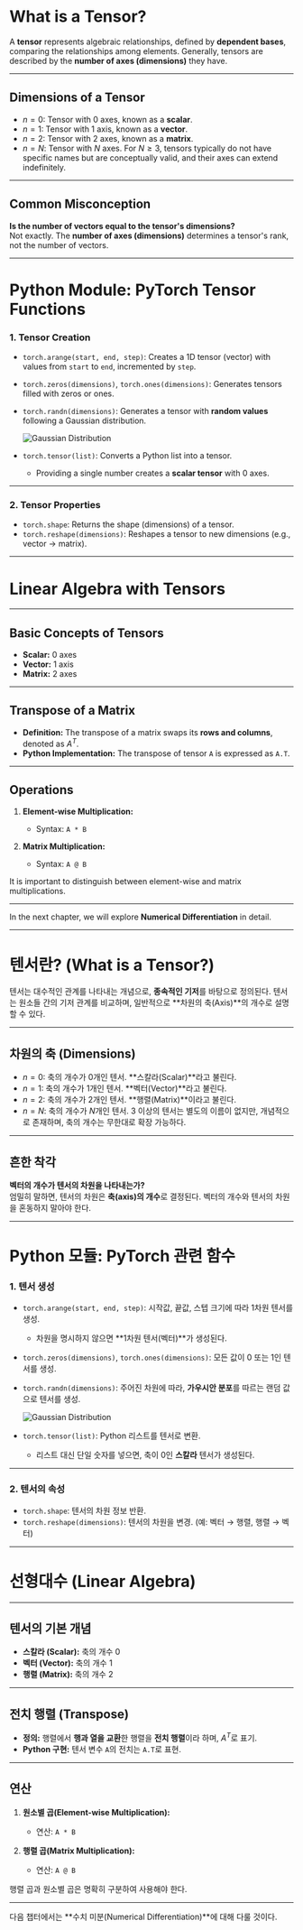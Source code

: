 # What is a Tensor?

A **tensor** represents algebraic relationships, defined by **dependent bases**, comparing the relationships among elements. Generally, tensors are described by the **number of axes (dimensions)** they have.

---

## Dimensions of a Tensor

- $n=0$: Tensor with 0 axes, known as a **scalar**.
- $n=1$: Tensor with 1 axis, known as a **vector**.
- $n=2$: Tensor with 2 axes, known as a **matrix**.
- $n=N$: Tensor with $N$ axes. For $N \geq 3$, tensors typically do not have specific names but are conceptually valid, and their axes can extend indefinitely.

---

## Common Misconception

**Is the number of vectors equal to the tensor's dimensions?**  
Not exactly. The **number of axes (dimensions)** determines a tensor's rank, not the number of vectors.

---

# Python Module: PyTorch Tensor Functions

### 1. Tensor Creation
- `torch.arange(start, end, step)`: Creates a 1D tensor (vector) with values from `start` to `end`, incremented by `step`.
  
- `torch.zeros(dimensions)`, `torch.ones(dimensions)`: Generates tensors filled with zeros or ones.

- `torch.randn(dimensions)`: Generates a tensor with **random values** following a Gaussian distribution.
  
  ![Gaussian Distribution](https://i.imgur.com/WjUylXj.png)

- `torch.tensor(list)`: Converts a Python list into a tensor.  
  - Providing a single number creates a **scalar tensor** with 0 axes.

---

### 2. Tensor Properties
- `torch.shape`: Returns the shape (dimensions) of a tensor.
- `torch.reshape(dimensions)`: Reshapes a tensor to new dimensions (e.g., vector → matrix).

---

# Linear Algebra with Tensors

---

## Basic Concepts of Tensors

- **Scalar:** 0 axes
- **Vector:** 1 axis
- **Matrix:** 2 axes

---

## Transpose of a Matrix

- **Definition:** The transpose of a matrix swaps its **rows and columns**, denoted as $A^T$.
- **Python Implementation:** The transpose of tensor `A` is expressed as `A.T`.

---

## Operations

1. **Element-wise Multiplication:**
   - Syntax: `A * B`

2. **Matrix Multiplication:**
   - Syntax: `A @ B`

It is important to distinguish between element-wise and matrix multiplications.

---

In the next chapter, we will explore **Numerical Differentiation** in detail.

---

# 텐서란? (What is a Tensor?)

텐서는 대수적인 관계를 나타내는 개념으로, **종속적인 기저**를 바탕으로 정의된다. 텐서는 원소들 간의 기저 관계를 비교하며, 일반적으로 **차원의 축(Axis)**의 개수로 설명할 수 있다.

---

## 차원의 축 (Dimensions)

- $n=0$: 축의 개수가 0개인 텐서. **스칼라(Scalar)**라고 불린다.
- $n=1$: 축의 개수가 1개인 텐서. **벡터(Vector)**라고 불린다.
- $n=2$: 축의 개수가 2개인 텐서. **행렬(Matrix)**이라고 불린다.
- $n=N$: 축의 개수가 $N$개인 텐서. 3 이상의 텐서는 별도의 이름이 없지만, 개념적으로 존재하며, 축의 개수는 무한대로 확장 가능하다.

---

## 흔한 착각

**벡터의 개수가 텐서의 차원을 나타내는가?**  
엄밀히 말하면, 텐서의 차원은 **축(axis)의 개수**로 결정된다. 벡터의 개수와 텐서의 차원을 혼동하지 말아야 한다.

---

# Python 모듈: PyTorch 관련 함수

### 1. 텐서 생성
- `torch.arange(start, end, step)`: 시작값, 끝값, 스텝 크기에 따라 1차원 텐서를 생성.
  - 차원을 명시하지 않으면 **1차원 텐서(벡터)**가 생성된다.
  
- `torch.zeros(dimensions)`, `torch.ones(dimensions)`: 모든 값이 0 또는 1인 텐서를 생성.

- `torch.randn(dimensions)`: 주어진 차원에 따라, **가우시안 분포**를 따르는 랜덤 값으로 텐서를 생성.
  
  ![Gaussian Distribution](https://i.imgur.com/WjUylXj.png)

- `torch.tensor(list)`: Python 리스트를 텐서로 변환.  
  - 리스트 대신 단일 숫자를 넣으면, 축이 $0$인 **스칼라** 텐서가 생성된다.

---

### 2. 텐서의 속성
- `torch.shape`: 텐서의 차원 정보 반환.
- `torch.reshape(dimensions)`: 텐서의 차원을 변경. (예: 벡터 → 행렬, 행렬 → 벡터)

---

# 선형대수 (Linear Algebra)

---

## 텐서의 기본 개념

- **스칼라 (Scalar):** 축의 개수 0
- **벡터 (Vector):** 축의 개수 1
- **행렬 (Matrix):** 축의 개수 2

---

## 전치 행렬 (Transpose)

- **정의:** 행렬에서 **행과 열을 교환**한 행렬을 **전치 행렬**이라 하며, $A^T$로 표기.
- **Python 구현:** 텐서 변수 `A`의 전치는 `A.T`로 표현.

---

## 연산

1. **원소별 곱(Element-wise Multiplication):**
   - 연산: `A * B`

2. **행렬 곱(Matrix Multiplication):**
   - 연산: `A @ B`

행렬 곱과 원소별 곱은 명확히 구분하여 사용해야 한다.

---

다음 챕터에서는 **수치 미분(Numerical Differentiation)**에 대해 다룰 것이다.


